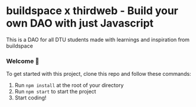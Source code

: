 # buildspace x thirdweb - Build your own DAO with just Javascript

This is a DAO for all DTU students made with learnings and inspiration from buildspace

### **Welcome 👋**
To get started with this project, clone this repo and follow these commands:

1. Run `npm install` at the root of your directory
2. Run `npm start` to start the project
3. Start coding!


